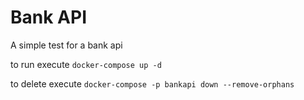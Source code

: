 # Bank API

A simple test for a bank api

to run execute `docker-compose up -d`

to delete execute `docker-compose -p bankapi down --remove-orphans`
